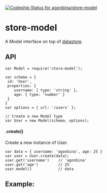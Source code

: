 [ ![Codeship Status for agonbina/store-model](https://www.codeship.io/projects/a9756730-139c-0132-72d3-2aacea43c16d/status?branch=master)](https://www.codeship.io/projects/33335)

# store-model

A Model interface on top of [datastore](https://github.com/bredele/datastore/).

## API

```
var Model = require('store-model');

var schema = { 
 id: 'User', 
 properties: {
    username: { type: 'string' },
    age: { type: 'number' }
 }
}
var options = { url: '/users' };

// Create a new Model type
var User = new Model(schema, options);
```
#### .create()
Create a new instance of User.
```
var data = { username: 'agonbina', age: 25 }
var user = User.create(data);
user.get('username')    // 'agonbina'
user.get('age')         // 25
user.model()            // data 
```


## Example:

